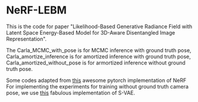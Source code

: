 # NeRF-LEBM
This is the code for paper "Likelihood-Based Generative Radiance Field with Latent Space Energy-Based Model for 3D-Aware Disentangled Image Representation".

The Carla_MCMC_with_pose is for MCMC inference with ground truth pose,  Carla_amortize_inference is for amortized inference with ground truth pose, Carla_amortized_without_pose is for armortized inference without ground truth pose.

Some codes adapted from [this](https://github.com/yenchenlin/nerf-pytorch) awesome pytorch implementation of NeRF  
For implementing the experiments for training without ground truth camera pose, we use [this](https://github.com/nicola-decao/s-vae-pytorch) fabulous implementation of S-VAE. 

